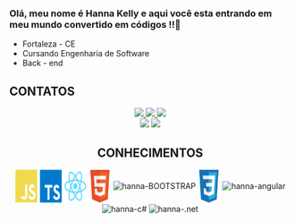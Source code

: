 ### Olá, meu nome é Hanna Kelly e aqui você esta entrando em meu mundo convertido em códigos !!👋

 - Fortaleza - CE 
 - Cursando Engenharia de Software 
 - Back - end 


## CONTATOS 
<div align="center">
<a href="linkedin.com/in/hanna-kelly-743241204" alt="Linkedin" target="_blank">
  	<img src="https://img.shields.io/badge/LinkedIn-0077B5?style=for-the-badge&logo=linkedin&logoColor=white" target="_blank">
</a>
<a href="#hannafc_#8837" alt="Discord" target="_blank">
  <img src="https://img.shields.io/badge/Discord-7289DA?style=for-the-badge&logo=discord&logoColor=white" target="_blank">
</a>
<a href="mailto:hanna.kellyfc@gmail.com" alt="Gmail" target="_blank">
 <img src ="https://img.shields.io/badge/Gmail-D14836?style=for-the-badge&logo=gmail&logoColor=white" target="_blank" >
</a>

 
  <div>
  <img height="160em" src="https://github-readme-stats.vercel.app/api?username=hannakelly&show_icons=true&theme=synthwave&include_all_commits=true&count_private=true"/>
  <img height="160em" src="https://github-readme-stats.vercel.app/api/top-langs/?username=hannakelly&layout=compact&langs_count=7&theme=synthwave"/> 
  </div>
 
## CONHECIMENTOS 

<img align= "center" alt="hanna-Js" height="60" width="40" src="https://raw.githubusercontent.com/devicons/devicon/master/icons/javascript/javascript-plain.svg">
  <img align= "center"  alt="hanna-Ts" height="60" width="40" src="https://raw.githubusercontent.com/devicons/devicon/master/icons/typescript/typescript-plain.svg">
  <img align= "center"  alt="hanna-React" height="60" width="40" src="https://raw.githubusercontent.com/devicons/devicon/master/icons/react/react-original.svg">
  <img align= "center"  alt="hanna-HTML" height="60" width="40" src="https://raw.githubusercontent.com/devicons/devicon/master/icons/html5/html5-original.svg">
  <img align= "center"  alt="hanna-BOOTSTRAP" height="60" width="40" src="https://cdn.jsdelivr.net/gh/devicons/devicon/icons/bootstrap/bootstrap-original.svg" />
  <img align= "center"  alt="hanna-CSS" height="60" width="40" src="https://raw.githubusercontent.com/devicons/devicon/master/icons/css3/css3-original.svg">
  <img align= "center"  alt="hanna-angular" height="60" width="40" src="https://cdn.jsdelivr.net/gh/devicons/devicon/icons/angularjs/angularjs-original.svg" />
  <img align= "center"  alt="hanna-c#" height="60" width="40"  src="https://cdn.jsdelivr.net/gh/devicons/devicon/icons/csharp/csharp-original.svg" />
  <img align= "center"  alt="hanna-.net" height="60" width="40" src="https://cdn.jsdelivr.net/gh/devicons/devicon/icons/dotnetcore/dotnetcore-original.svg" />
</div>
   


